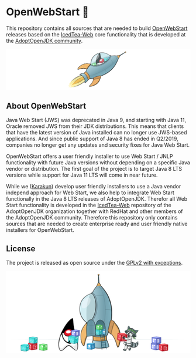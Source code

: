 # OpenWebStart 🚀

This repository contains all sources that are needed to build [OpenWebStart](https://openwebstart.com)
releases based on the [IcedTea-Web](https://github.com/AdoptOpenJDK/IcedTea-Web) core functionality that
is developed at the [AdoptOpenJDK community](https://adoptopenjdk.net).

![Rocket](readme/rocket.png)

## About OpenWebStart

Java Web Start (JWS) was deprecated in Java 9, and starting with Java 11, Oracle removed JWS from their JDK distributions.
This means that clients that have the latest version of Java installed can no longer use JWS-based applications.
And since public support of Java 8 has ended in Q2/2019, companies no longer get any updates and security fixes for Java Web Start.

OpenWebStart offers a user friendly installer to use Web Start / JNLP functionality with future Java versions without depending on a specific Java vendor or distribution.
The first goal of the project is to target Java 8 LTS versions while support for Java 11 LTS will come in near future.

While we ([Karakun](https://dev.karakun.com)) develop user friendly installers to use a Java vendor independ approach for Web Start, we also help to integrate Web Start functionally in the Java 8 LTS releases of AdoptOpenJDK.
Therefor all Web Start functionality is developed in the [IcedTea-Web](https://github.com/AdoptOpenJDK/IcedTea-Web) repository of the AdoptOpenJDK organization together with RedHat and other members of the AdoptOpenJDK community.
Therefore this repository only contains sources that are needed to create enterprise ready and user friendly native installers for OpenWebStart.

## License

The project is released as open source under the [GPLv2 with exceptions](LICENSE.md).

![Footer](readme/footer.png)
